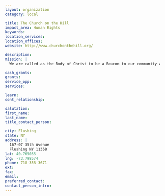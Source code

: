 ```yaml
---
layout: organization
category: local

title: The Church on the Hill
impact_area: Human Rights
keywords: 
location_services: 
location_offices: 
website: http://www.churchonthehill.org/

description: 
mission: |
  We are called as the Body of Christ to be a Beacon to our community and the world.

cash_grants: 
grants: 
service_opp: 
services: 

learn: 
cont_relationship: 

salutation: 
first_name: 
last_name: 
title_contact_person: 

city: Flushing
state: NY
address: |
  167-07 35th Avenue  
  Flushing NY 11358
lat: 40.765055
lng: -73.798574
phone: 718-358-3671
ext: 
fax: 
email: 
preferred_contact: 
contact_person_intro: 
---
```

